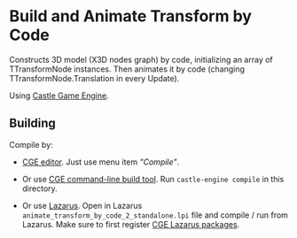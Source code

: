 # Build and Animate Transform by Code

Constructs 3D model (X3D nodes graph) by code,
initializing an array of TTransformNode instances.
Then animates it by code (changing TTransformNode.Translation in every Update).

Using [Castle Game Engine](https://castle-engine.io/).

## Building

Compile by:

- [CGE editor](https://castle-engine.io/manual_editor.php). Just use menu item _"Compile"_.

- Or use [CGE command-line build tool](https://castle-engine.io/build_tool). Run `castle-engine compile` in this directory.

- Or use [Lazarus](https://www.lazarus-ide.org/). Open in Lazarus `animate_transform_by_code_2_standalone.lpi` file and compile / run from Lazarus. Make sure to first register [CGE Lazarus packages](https://castle-engine.io/lazarus).
